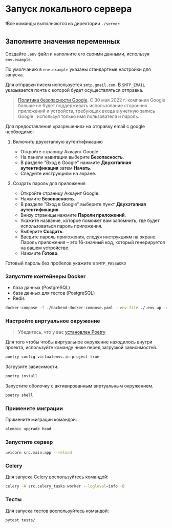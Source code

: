 # Запуск локального сервера

❗Все команды выполняются из директории `./server`

## Заполните значения переменных

Создайте `.env` файл и наполните его своими данными, используя `env.example`.

По умолчанию в `env.example` указаны стандартные наcтройки для запуска.

Для отправки писем используется `smtp.gmail.com`.
В `SMTP_EMAIL` указывается почта с которой будет осуществляться отправка.
> [Политика безопасности Google](https://support.google.com/accounts/answer/6010255). С 30 мая 2022 г. компания Google больше не будет поддерживать использование сторонних приложений и устройств, требующих входа в учетную запись Google , используя только имя пользователя и пароль.

Для предоставления «разрешения» на отправку email с google необходимо:

1. Включить двухэтапную аутентификацию
    * Откройте страницу Аккаунт Google.
    * На панели навигации выберите **Безопасность**.
    * В разделе "Вход в Google" нажмите **Двухэтапная аутентификация** затем **Начать**.
    * Следуйте инструкциям на экране.

2. Создать пароль для приложения
    * Откройте страницу Аккаунт Google.
    * Нажмите **Безопасность**.
    * В разделе "Вход в Google" выберите пункт **Двухэтапная аутентификация**.
    * Внизу страницы нажмите **Пароли приложений**.
    * Укажите название, которое поможет вам запомнить, где будет использоваться пароль приложения.
    * Выберите **Создать**.
    * Введите пароль приложения, следуя инструкциям на экране. Пароль приложения – это 16-значный код, который генерируется на вашем устройстве.
    * Нажмите **Готово**.

Готовый пароль без пробелов укажите в `SMTP_PASSWORD`

### Запустите контейнеры Docker

* база данных (PostgreSQL)
* база данных для тестов (PostgreSQL)
* Redis
  
```bash
docker-compose -f ./backend-docker-compose.yaml --env-file ./.env up -d
```

### Настройте виртуальное окружение

> Убедитесь, что у вас [установлен Poetry](https://python-poetry.org/docs/#installation)

Для того чтобы чтобы виртуальное окружение находилось внутри проекта, используйте команду ниже перед загрузкой зависимостей.

```bash
poetry config virtualenvs.in-project true
```

Загрузите зависимости.

```bash
poetry install 
```

Запустите оболочку с активированным виртуальным окружением.

```bash
poetry shell
```

### Примените миграции

Примените миграции командой:

```bash
alembic upgrade head
```

### Запустите сервер

```bash
uvicorn src.main:app --reload
```

### Celery

Для запуска Celery воспользуйтесь командой:

```bash
celery -A src.celery_tasks worker --loglevel=info -B
```

### Тесты

Для запуска тестов воспользуйтесь командой:

```bash
pytest tests/
```
